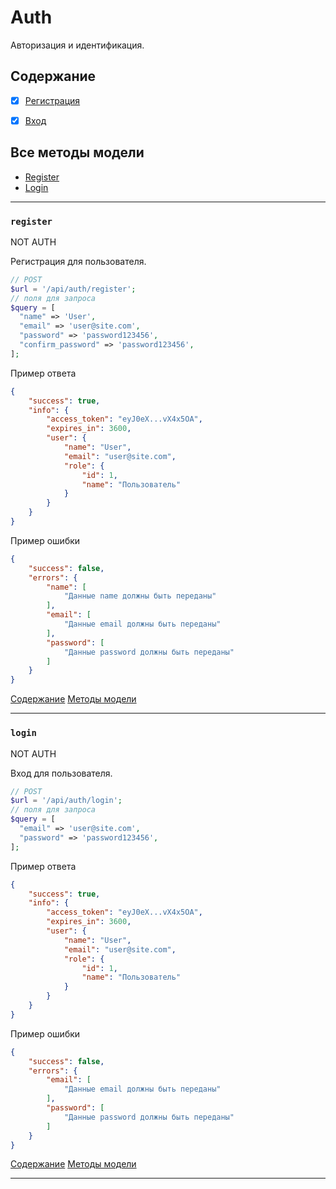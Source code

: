 # Auth

Авторизация и идентификация.

## Содержание
- [x] [Регистрация](Auth.md#register)
- [x] [Вход](Auth.md#login)


## Все методы модели
- [Register](#register)
- [Login](#login)


---



### `register`
NOT AUTH

Регистрация для пользователя.

```php
// POST
$url = '/api/auth/register';
// поля для запроса
$query = [
  "name" => 'User',
  "email" => 'user@site.com',
  "password" => 'password123456',
  "confirm_password" => 'password123456',
];

```

Пример ответа
```json
{
    "success": true,
    "info": {
        "access_token": "eyJ0eX...vX4x5OA",
        "expires_in": 3600,
        "user": {
            "name": "User",
            "email": "user@site.com",
            "role": {
                "id": 1,
                "name": "Пользователь"
            }
        }
    }
}
```

Пример ошибки
```json
{
    "success": false,
    "errors": {
        "name": [
            "Данные name должны быть переданы"
        ],
        "email": [
            "Данные email должны быть переданы"
        ],
        "password": [
            "Данные password должны быть переданы"
        ]
    }
}
```

[Содержание](#Содержание) [Методы модели](#Все-методы-модели)
***


### `login`
NOT AUTH

Вход для пользователя.

```php
// POST
$url = '/api/auth/login';
// поля для запроса
$query = [
  "email" => 'user@site.com',
  "password" => 'password123456',
];

```

Пример ответа
```json
{
    "success": true,
    "info": {
        "access_token": "eyJ0eX...vX4x5OA",
        "expires_in": 3600,
        "user": {
            "name": "User",
            "email": "user@site.com",
            "role": {
                "id": 1,
                "name": "Пользователь"
            }
        }
    }
}
```

Пример ошибки
```json
{
    "success": false,
    "errors": {
        "email": [
            "Данные email должны быть переданы"
        ],
        "password": [
            "Данные password должны быть переданы"
        ]
    }
}
```

[Содержание](#Содержание) [Методы модели](#Все-методы-модели)
***


